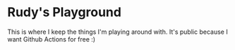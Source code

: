 # Rudy's Playground

This is where I keep the things I'm playing around with. It's public because I want Github Actions for free :)
